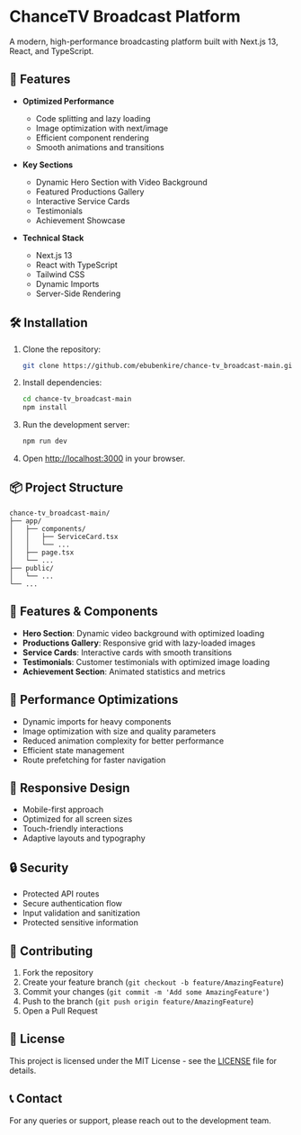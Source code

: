 # ChanceTV Broadcast Platform

A modern, high-performance broadcasting platform built with Next.js 13, React, and TypeScript.

## 🚀 Features

- **Optimized Performance**
  - Code splitting and lazy loading
  - Image optimization with next/image
  - Efficient component rendering
  - Smooth animations and transitions

- **Key Sections**
  - Dynamic Hero Section with Video Background
  - Featured Productions Gallery
  - Interactive Service Cards
  - Testimonials
  - Achievement Showcase

- **Technical Stack**
  - Next.js 13
  - React with TypeScript
  - Tailwind CSS
  - Dynamic Imports
  - Server-Side Rendering

## 🛠️ Installation

1. Clone the repository:
   ```bash
   git clone https://github.com/ebubenkire/chance-tv_broadcast-main.git
   ```

2. Install dependencies:
   ```bash
   cd chance-tv_broadcast-main
   npm install
   ```

3. Run the development server:
   ```bash
   npm run dev
   ```

4. Open [http://localhost:3000](http://localhost:3000) in your browser.

## 📦 Project Structure

```
chance-tv_broadcast-main/
├── app/
│   ├── components/
│   │   ├── ServiceCard.tsx
│   │   └── ...
│   ├── page.tsx
│   └── ...
├── public/
│   └── ...
└── ...
```

## 🎨 Features & Components

- **Hero Section**: Dynamic video background with optimized loading
- **Productions Gallery**: Responsive grid with lazy-loaded images
- **Service Cards**: Interactive cards with smooth transitions
- **Testimonials**: Customer testimonials with optimized image loading
- **Achievement Section**: Animated statistics and metrics

## 🔧 Performance Optimizations

- Dynamic imports for heavy components
- Image optimization with size and quality parameters
- Reduced animation complexity for better performance
- Efficient state management
- Route prefetching for faster navigation

## 📱 Responsive Design

- Mobile-first approach
- Optimized for all screen sizes
- Touch-friendly interactions
- Adaptive layouts and typography

## 🔒 Security

- Protected API routes
- Secure authentication flow
- Input validation and sanitization
- Protected sensitive information

## 🤝 Contributing

1. Fork the repository
2. Create your feature branch (`git checkout -b feature/AmazingFeature`)
3. Commit your changes (`git commit -m 'Add some AmazingFeature'`)
4. Push to the branch (`git push origin feature/AmazingFeature`)
5. Open a Pull Request

## 📄 License

This project is licensed under the MIT License - see the [LICENSE](LICENSE) file for details.

## 📞 Contact

For any queries or support, please reach out to the development team. 